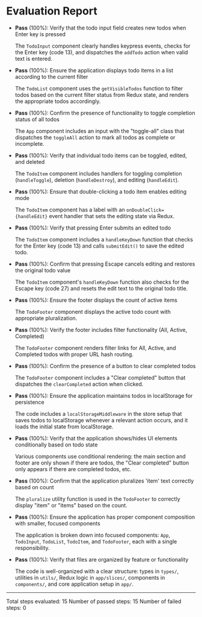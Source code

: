 # Evaluation Report

- **Pass** (100%): Verify that the todo input field creates new todos when Enter key is pressed
  
  The `TodoInput` component clearly handles keypress events, checks for the Enter key (code 13), and dispatches the `addTodo` action when valid text is entered.

- **Pass** (100%): Ensure the application displays todo items in a list according to the current filter
  
  The `TodoList` component uses the `getVisibleTodos` function to filter todos based on the current filter status from Redux state, and renders the appropriate todos accordingly.

- **Pass** (100%): Confirm the presence of functionality to toggle completion status of all todos
  
  The `App` component includes an input with the "toggle-all" class that dispatches the `toggleAll` action to mark all todos as complete or incomplete.

- **Pass** (100%): Verify that individual todo items can be toggled, edited, and deleted
  
  The `TodoItem` component includes handlers for toggling completion (`handleToggle`), deletion (`handleDestroy`), and editing (`handleEdit`).

- **Pass** (100%): Ensure that double-clicking a todo item enables editing mode
  
  The `TodoItem` component has a label with an `onDoubleClick={handleEdit}` event handler that sets the editing state via Redux.

- **Pass** (100%): Verify that pressing Enter submits an edited todo
  
  The `TodoItem` component includes a `handleKeyDown` function that checks for the Enter key (code 13) and calls `submitEdit()` to save the edited todo.

- **Pass** (100%): Confirm that pressing Escape cancels editing and restores the original todo value
  
  The `TodoItem` component's `handleKeyDown` function also checks for the Escape key (code 27) and resets the edit text to the original todo title.

- **Pass** (100%): Ensure the footer displays the count of active items
  
  The `TodoFooter` component displays the active todo count with appropriate pluralization.

- **Pass** (100%): Verify the footer includes filter functionality (All, Active, Completed)
  
  The `TodoFooter` component renders filter links for All, Active, and Completed todos with proper URL hash routing.

- **Pass** (100%): Confirm the presence of a button to clear completed todos
  
  The `TodoFooter` component includes a "Clear completed" button that dispatches the `clearCompleted` action when clicked.

- **Pass** (100%): Ensure the application maintains todos in localStorage for persistence
  
  The code includes a `localStorageMiddleware` in the store setup that saves todos to localStorage whenever a relevant action occurs, and it loads the initial state from localStorage.

- **Pass** (100%): Verify that the application shows/hides UI elements conditionally based on todo state
  
  Various components use conditional rendering: the main section and footer are only shown if there are todos, the "Clear completed" button only appears if there are completed todos, etc.

- **Pass** (100%): Confirm that the application pluralizes 'item' text correctly based on count
  
  The `pluralize` utility function is used in the `TodoFooter` to correctly display "item" or "items" based on the count.

- **Pass** (100%): Ensure the application has proper component composition with smaller, focused components
  
  The application is broken down into focused components: `App`, `TodoInput`, `TodoList`, `TodoItem`, and `TodoFooter`, each with a single responsibility.

- **Pass** (100%): Verify that files are organized by feature or functionality
  
  The code is well-organized with a clear structure: types in `types/`, utilities in `utils/`, Redux logic in `app/slices/`, components in `components/`, and core application setup in `app/`.

---

Total steps evaluated: 15
Number of passed steps: 15
Number of failed steps: 0